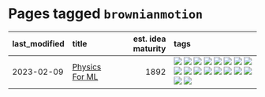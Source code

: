 # Pages tagged `brownianmotion`

|last_modified|title|est. idea maturity|tags
|:---|:---|---:|:---|
|2023-02-09|[Physics For ML](../physics_for_ml.md)|1892|[![](https://img.shields.io/badge/tag-brownianmotion-869bd0)](../tags/brownianmotion.md) [![](https://img.shields.io/badge/tag-curriculum-c4c41f)](../tags/curriculum.md) [![](https://img.shields.io/badge/tag-curvature-53417a)](../tags/curvature.md) [![](https://img.shields.io/badge/tag-education-92ab1c)](../tags/education.md) [![](https://img.shields.io/badge/tag-eigenvectors-12f6d5)](../tags/eigenvectors.md) [![](https://img.shields.io/badge/tag-gaugetheory-48fb29)](../tags/gaugetheory.md) [![](https://img.shields.io/badge/tag-grouptheory-4db4d2)](../tags/grouptheory.md) [![](https://img.shields.io/badge/tag-machinelearning-12eec5)](../tags/machinelearning.md) [![](https://img.shields.io/badge/tag-manifolds-ea1833)](../tags/manifolds.md) [![](https://img.shields.io/badge/tag-ode-f14da)](../tags/ode.md) [![](https://img.shields.io/badge/tag-optimization-2b1421)](../tags/optimization.md) [![](https://img.shields.io/badge/tag-pde-1043a5)](../tags/pde.md) [![](https://img.shields.io/badge/tag-physics-35b163)](../tags/physics.md) [![](https://img.shields.io/badge/tag-probabilityfields-c4fb38)](../tags/probabilityfields.md) [![](https://img.shields.io/badge/tag-quantummechanics-1eefac)](../tags/quantummechanics.md) [![](https://img.shields.io/badge/tag-relativity-3f9741)](../tags/relativity.md) [![](https://img.shields.io/badge/tag-tensorcalculus-c6963e)](../tags/tensorcalculus.md) [![](https://img.shields.io/badge/tag-textbook-6013c8)](../tags/textbook.md)|